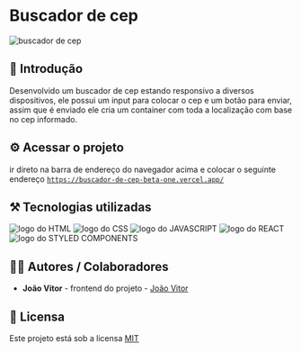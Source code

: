 # Buscador de cep

![buscador de cep](https://github.com/user-attachments/assets/a6426fa5-2486-4f95-a633-8a85de165505)

## 🎯 Introdução

Desenvolvido um buscador de cep estando responsivo a diversos dispositivos, ele possui um input para colocar o cep e um botão para enviar, assim que é enviado ele cria um container com toda a localização com base no cep informado.

## ⚙️ Acessar o projeto

ir direto na barra de endereço do navegador acima e colocar o seguinte endereço <code><a href='https://buscador-de-cep-beta-one.vercel.app/'>https://buscador-de-cep-beta-one.vercel.app/</a></code>

## ⚒️ Tecnologias utilizadas

<div>
  <img src='https://img.shields.io/badge/HTML5-E34F26?style=for-the-badge&logo=html5&logoColor=white' alt='logo do HTML'/>
  <img src='https://img.shields.io/badge/CSS3-1572B6?style=for-the-badge&logo=css3&logoColor=white' alt='logo do CSS'/>
  <img src='https://img.shields.io/badge/JavaScript-F7DF1E?style=for-the-badge&logo=javascript&logoColor=black' alt='logo do JAVASCRIPT'/>
  <img src='https://img.shields.io/badge/React-20232A?style=for-the-badge&logo=react&logoColor=61DAFB' alt='logo do REACT'/>
  <img src='https://img.shields.io/badge/styled--components-DB7093?style=for-the-badge&logo=styled-components&logoColor=white' alt='logo do STYLED COMPONENTS'/>
</div>

## 👨‍💻 Autores / Colaboradores

- **João Vitor** - frontend do projeto - [João Vitor](https://www.linkedin.com/in/jo%C3%A3o-vitor-souza-28297632a)

## 📃 Licensa

Este projeto está sob a licensa [MIT](https://pt.wikipedia.org/wiki/Licen%C3%A7a_MIT)
